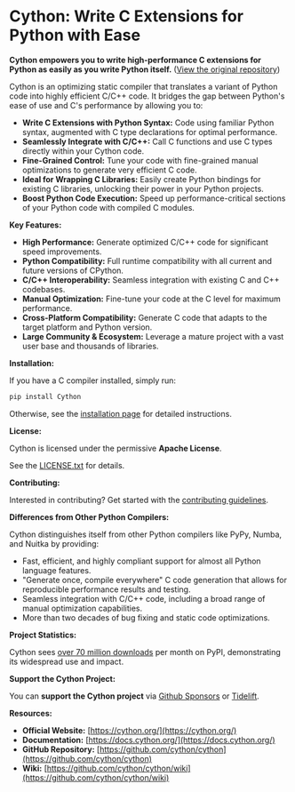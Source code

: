 # Cython: Write C Extensions for Python with Ease

**Cython empowers you to write high-performance C extensions for Python as easily as you write Python itself.**  ([View the original repository](https://github.com/cython/cython))

Cython is an optimizing static compiler that translates a variant of Python code into highly efficient C/C++ code. It bridges the gap between Python's ease of use and C's performance by allowing you to:

*   **Write C Extensions with Python Syntax:**  Code using familiar Python syntax, augmented with C type declarations for optimal performance.
*   **Seamlessly Integrate with C/C++:** Call C functions and use C types directly within your Cython code.
*   **Fine-Grained Control:**  Tune your code with fine-grained manual optimizations to generate very efficient C code.
*   **Ideal for Wrapping C Libraries:** Easily create Python bindings for existing C libraries, unlocking their power in your Python projects.
*   **Boost Python Code Execution:** Speed up performance-critical sections of your Python code with compiled C modules.

**Key Features:**

*   **High Performance:** Generate optimized C/C++ code for significant speed improvements.
*   **Python Compatibility:**  Full runtime compatibility with all current and future versions of CPython.
*   **C/C++ Interoperability:**  Seamless integration with existing C and C++ codebases.
*   **Manual Optimization:** Fine-tune your code at the C level for maximum performance.
*   **Cross-Platform Compatibility:** Generate C code that adapts to the target platform and Python version.
*   **Large Community & Ecosystem:** Leverage a mature project with a vast user base and thousands of libraries.

**Installation:**

If you have a C compiler installed, simply run:

```bash
pip install Cython
```

Otherwise, see the [installation page](https://docs.cython.org/en/latest/src/quickstart/install.html) for detailed instructions.

**License:**

Cython is licensed under the permissive **Apache License**.

See the [LICENSE.txt](https://github.com/cython/cython/blob/master/LICENSE.txt) for details.

**Contributing:**

Interested in contributing?  Get started with the [contributing guidelines](https://github.com/cython/cython/blob/master/docs/CONTRIBUTING.rst).

**Differences from Other Python Compilers:**

Cython distinguishes itself from other Python compilers like PyPy, Numba, and Nuitka by providing:

*   Fast, efficient, and highly compliant support for almost all Python language features.
*   "Generate once, compile everywhere" C code generation that allows for reproducible performance results and testing.
*   Seamless integration with C/C++ code, including a broad range of manual optimization capabilities.
*   More than two decades of bug fixing and static code optimizations.

**Project Statistics:**

Cython sees [over 70 million downloads](https://pypistats.org/packages/cython) per month on PyPI, demonstrating its widespread use and impact.

**Support the Cython Project:**

You can **support the Cython project** via [Github Sponsors](https://github.com/users/scoder/sponsorship) or [Tidelift](https://tidelift.com/subscription/pkg/pypi-cython).

**Resources:**

*   **Official Website:** [https://cython.org/](https://cython.org/)
*   **Documentation:** [https://docs.cython.org/](https://docs.cython.org/)
*   **GitHub Repository:** [https://github.com/cython/cython](https://github.com/cython/cython)
*   **Wiki:** [https://github.com/cython/cython/wiki](https://github.com/cython/cython/wiki)